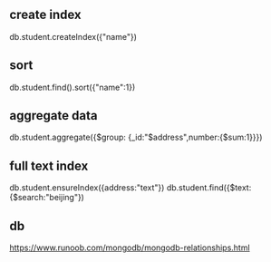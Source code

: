 ## create index
db.student.createIndex({"name"})

## sort
db.student.find().sort({"name":1})

## aggregate data
 db.student.aggregate({$group: {_id:"$address",number:{$sum:1}}})
 
 ## full text index
 db.student.ensureIndex({address:"text"})
 db.student.find({$text:{$search:"beijing"})
 
 ## db
 https://www.runoob.com/mongodb/mongodb-relationships.html
